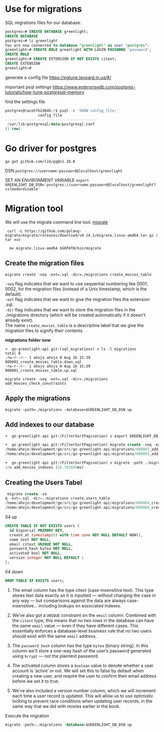 # Use for migrations
SQL migrations files for our database.

```sql
postgres=# CREATE DATABASE greenlight;
CREATE DATABASE
postgres=# \c greenlight
You are now connected to database "greenlight" as user "postgres".
greenlight=# CREATE ROLE greenlight WITH LOGIN PASSWORD 'password';
CREATE ROLE
greenlight=# CREATE EXTENSION IF NOT EXISTS citext;
CREATE EXTENSION
greenlight=#
```

generate a config file
https://pgtune.leopard.in.ua/#/

important psql settings
https://www.enterprisedb.com/postgres-tutorials/how-tune-postgresql-memory

find the settings file
```sql
postgres@6ace5fb2d64b:/$ psql -c 'SHOW config_file;'
               config_file
------------------------------------------
 /var/lib/postgresql/data/postgresql.conf
(1 row)
```

# Go driver for postgres
`go get github.com/lib/pq@v1.10.0`

DSN
`postgres://username:password@localhost/greenlight`

SET AN ENVIRONMENT VARIABLE
`export GREENLIGHT_DB_DSN='postgres://username:password@localhost/greenlight?sslmode=disable'`

# Migration tool
We will use the migrate command line tool. 
[migrate](https://github.com/golang-migrate/migrate)

```
 curl -L https://github.com/golang-migrate/migrate/releases/download/v4.14.1/migrate.linux-amd64.tar.gz | tar xvz

  mv migrate.linux-amd64 $GOPATH/bin/migrate
 ```

 ## Create the migration files
 `migrate create -seq -ext=.sql -dir=./migrations create_movies_table`

`-seq` flag indicates that we want to use sequential numbering like 0001, 0002, for the migration files (instead of a Unix timestamp, which is the default).  
`-ext` flag indicates that we want to give the migration files the extension .sql.  
`-dir` flag indicates that we want to store the migration files in the ./migrations directory (which will be created automatically if it doesn’t already exist).  
The name  `create_movies_table` is a descriptive label that we give the migration files to
signify their contents.

**migrations folder now** 
```
➜  go-greenlight-api git:(sql_migrations) ✗ ls -l migrations 
total 0
-rw-r--r-- 1 ahojo ahojo 0 Aug 16 15:39 000001_create_movies_table.down.sql
-rw-r--r-- 1 ahojo ahojo 0 Aug 16 15:39 000001_create_movies_table.up.sql
```

`migrate create -seq -ext=.sql -dir=./migrations add_movies_check_constraints`

## Apply the migrations 
`migrate -path=./migrations -database=$GREENLIGHT_DB_DSN up`

## Add indexes to our database
```sql
➜  go-greenlight-api git:(FilterSortPagination) ✗ export GREENLIGHT_DB_DSN='postgres://username:password@localhost/greenlight?sslmode=disable'

➜  go-greenlight-api git:(FilterSortPagination) migrate create -seq -ext .sql -dir ./migrations add_movies_indexes
/home/ahojo/development/go/src/go-greenlight-api/migrations/000003_add_movies_indexes.up.sql
/home/ahojo/development/go/src/go-greenlight-api/migrations/000003_add_movies_indexes.down.sql

➜  go-greenlight-api git:(FilterSortPagination) ✗ migrate -path ./migrations -database $GREENLIGHT_DB_DSN up
3/u add_movies_indexes (16.782845ms)
```

## Creating the Users Tabel
```sql
 migrate create -se
q -ext=.sql -dir=./migrations create_users_table
/home/ahojo/development/go/src/go-greenlight-api/migrations/000004_create_users_table.up.sql
/home/ahojo/development/go/src/go-greenlight-api/migrations/000004_create_users_table.down.sql
```
04 up
```sql
CREATE TABLE IF NOT EXISTS users (
  id bigserial PRIMARY KEY,
  create_at timestamp(0) with time zone NOT NULL DEFAULT NOW(),
  name text NOT NULL,
  email citext UNIQUE NOT NULL,
  password_hash bytea NOT NULL,
  activated bool NOT NULL,
  version integer NOT NULL DEFAULT 1
);
```

04 down 
```sql
DROP TABLE IF EXISTS users;
```

1.  The email column has the type citext (case-insensitive text). This type stores text data exactly as it is inputted — without changing the case in any way — but comparisons against the data are always case-insensitive... including lookups on associated indexes.

2.  We’ve also got a `UNIQUE` constraint on the  `email` column. Combined with the `citext` type, this means that no two rows in the database can have the same `email` value — even if they have different cases. This essentially enforces a database-level business rule that no two users should exist with the same `email` address.

3.  The `password_hash` column has the type `bytea` (binary string). In this column we’ll store
a one-way hash of the user’s password generated using `bcrypt` — not the plaintext password

4.  The activated column stores a `boolean` value to denote whether a user account is ‘active’ or not. We will set this to false by default when creating a new user, and require the user to confirm their email address before we set it to true.

5.  We’ve also included a version number column, which we will increment each time a user record is updated. This will allow us to use optimistic locking to prevent race conditions when updating user records, in the same way that we did with movies earlier in the book.

Execute the migration
```sql
migrate -path=./migrations -database=$GREENLIGHT_DB_DSN up
```
